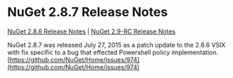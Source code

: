 # NuGet 2.8.7 Release Notes

[NuGet 2.8.6 Release Notes](../nuget-2.8.6) | [NuGet 2.9-RC Release Notes](../nuget-2.8.8-RC)

NuGet 2.8.7 was released July 27, 2015 as a patch update to the 2.8.6 VSIX with fix specific to a bug that effected Powershell policy implementation.
[https://github.com/NuGet/Home/issues/974](https://github.com/NuGet/Home/issues/974)


  
